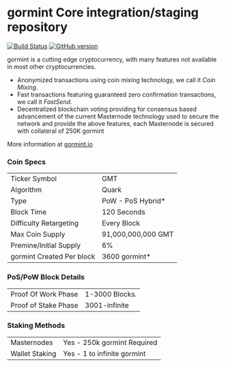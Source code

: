 gormint Core integration/staging repository
=====================================

[![Build Status](https://travis-ci.org/gormint-Project/gormint.svg?branch=master)](https://travis-ci.org/gormint-Project/gormint) [![GitHub version](https://badge.fury.io/gh/gormint-Project%2Fgormint.svg)](https://badge.fury.io/gh/gormint-Project%2Fgormint)

gormint is a cutting edge cryptocurrency, with many features not available in most other cryptocurrencies.
- Anonymized transactions using coin mixing technology, we call it _Coin Mixing_.
- Fast transactions featuring guaranteed zero confirmation transactions, we call it _FastSend_.
- Decentralized blockchain voting providing for consensus based advancement of the current Masternode
  technology used to secure the network and provide the above features, each Masternode is secured
  with collateral of 250K gormint

More information at [gormint.io](http://www.gormint.io)

### Coin Specs
<table>
<tr><td>Ticker Symbol</td><td>GMT</td></tr>
<tr><td>Algorithm</td><td>Quark</td></tr>
<tr><td>Type</td><td>PoW - PoS Hybrid*</td></tr>
<tr><td>Block Time</td><td>120 Seconds</td></tr>
<tr><td>Difficulty Retargeting</td><td>Every Block</td></tr>
<tr><td>Max Coin Supply</td><td>91,000,000,000 GMT</td></tr>
<tr><td>Premine/Initial Supply</td><td>6%</td></tr>
<tr><td>gormint Created Per block</td><td>3600 gormint*</td></tr>
</table>


### PoS/PoW Block Details
<table>
<tr><td>Proof Of Work Phase</td><td>1-3000 Blocks.</td></tr>
<tr><td>Proof of Stake Phase</td><td>3001-infinite</td></tr>
</table>

### Staking Methods
<table>
<tr><td>Masternodes</td><td>Yes - 250k gormint Required</td></tr>
<tr><td>Wallet Staking</td><td>Yes - 1 to infinite gormint</td></tr>
</table>

</table>
